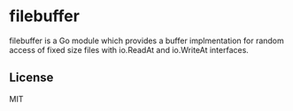 filebuffer
==========

filebuffer is a Go module which provides a buffer implmentation for random access
of fixed size files with io.ReadAt and io.WriteAt interfaces.

## License
MIT
